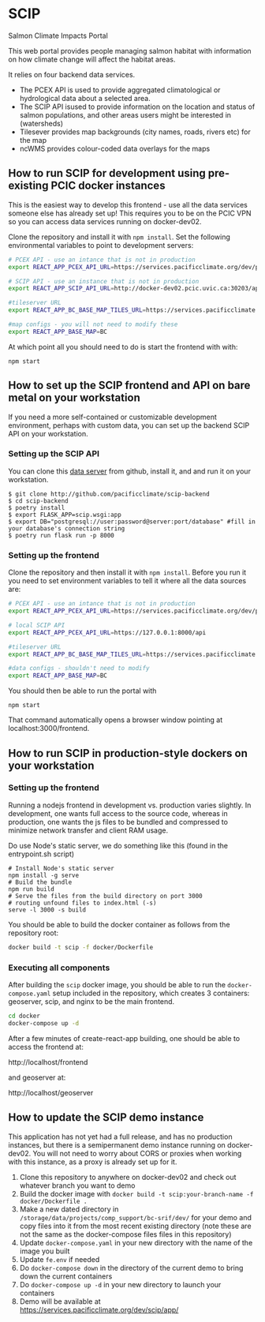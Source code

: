 # SCIP
Salmon Climate Impacts Portal

This web portal provides people managing salmon habitat with information on how climate change will affect the habitat areas.

It relies on four backend data services. 
* The PCEX API is used to provide aggregated climatological or hydrological data about a selected area. 
* The SCIP API isused to provide information on the location and status of salmon populations, and other areas users might be interested in (watersheds)
* Tilesever provides map backgrounds (city names, roads, rivers etc) for the map
* ncWMS provides colour-coded data overlays for the maps

## How to run SCIP for development using pre-existing PCIC docker instances

This is the easiest way to develop this frontend - use all the data services someone else has already set up! This requires you to be on the PCIC VPN so you can access data services running on docker-dev02.

Clone the repository and install it with `npm install`. Set the following environmental variables to point to development servers:

```bash
# PCEX API - use an intance that is not in production
export REACT_APP_PCEX_API_URL=https://services.pacificclimate.org/dev/pcex/api

# SCIP API - use an instance that is not in production
export REACT_APP_SCIP_API_URL=http://docker-dev02.pcic.uvic.ca:30203/api/

#tileserver URL
export REACT_APP_BC_BASE_MAP_TILES_URL=https://services.pacificclimate.org/tiles/bc-albers-lite/{z}/{x}/{y}.png

#map configs - you will not need to modify these
export REACT_APP_BASE_MAP=BC
```

At which point all you should need to do is start the frontend with with:
```
npm start
```

## How to set up the SCIP frontend and API on bare metal on your workstation

If you need a more self-contained or customizable development environment, perhaps with custom data, you can set up the backend SCIP API on your workstation.

### Setting up the SCIP API
You can clone this [data server](https://github.com/pacificclimate/scip-backend) from github, install it, and and run it on your workstation.

```
$ git clone http://github.com/pacificclimate/scip-backend
$ cd scip-backend
$ poetry install
$ export FLASK_APP=scip.wsgi:app
$ export DB="postgresql://user:password@server:port/database" #fill in your database's connection string
$ poetry run flask run -p 8000
```

### Setting up the frontend

Clone the repository and then install it with `npm install`. Before you run it you need to set environment variables to tell it where all the data sources are:

```bash
# PCEX API - use an intance that is not in production
export REACT_APP_PCEX_API_URL=https://services.pacificclimate.org/dev/pcex/api

# local SCIP API
export REACT_APP_PCEX_API_URL=https://127.0.0.1:8000/api

#tileserver URL
export REACT_APP_BC_BASE_MAP_TILES_URL=https://services.pacificclimate.org/tiles/bc-albers-lite/{z}/{x}/{y}.png

#data configs - shouldn't need to modify
export REACT_APP_BASE_MAP=BC
```

You should then be able to run the portal with 

```
npm start
```

That command automatically opens a browser window pointing at localhost:3000/frontend.

## How to run SCIP in production-style dockers on your workstation

### Setting up the frontend

Running a nodejs frontend in development vs. production varies
slightly. In development, one wants full access to the source code,
whereas in production, one wants the js files to be bundled and
compressed to minimize network transfer and client RAM usage.

Do use Node's static server, we do something like this (found in the
entrypoint.sh script)

```
# Install Node's static server
npm install -g serve
# Build the bundle
npm run build
# Serve the files from the build directory on port 3000
# routing unfound files to index.html (-s)
serve -l 3000 -s build
```

You should be able to build the docker container as follows from the
repository root:

```bash
docker build -t scip -f docker/Dockerfile
```

### Executing all components

After building the `scip` docker image, you should be able to run the
`docker-compose.yaml` setup included in the repository, which creates 3 containers: geoserver,
scip, and nginx to be the main frontend.

```bash
cd docker
docker-compose up -d
```

After a few minutes of create-react-app building, one should be able
to access the frontend at:

http://localhost/frontend

and geoserver at:

http://localhost/geoserver


## How to update the SCIP demo instance

This application has not yet had a full release, and has no production instances, but there is a semipermanent demo instance running on docker-dev02. You will not need to worry about CORS or proxies when working with this instance, as a proxy is already set up for it.

1. Clone this repository to anywhere on docker-dev02 and check out whatever branch you want to demo 
2. Build the docker image with `docker build -t scip:your-branch-name -f docker/Dockerfile .`
3. Make a new dated directory in `/storage/data/projects/comp_support/bc-srif/dev/` for your demo and copy files into it from the most recent existing directory (note these are not the same as the docker-compose files files in this repository)
4. Update `docker-compose.yaml` in your new directory with the name of the image you built
5. Update `fe.env` if needed
6. Do `docker-compose down` in the directory of the current demo to bring down the current containers
7. Do `docker-compose up -d` in your new directory to launch your containers
8. Demo will be available at https://services.pacificclimate.org/dev/scip/app/
